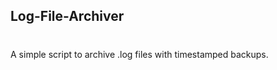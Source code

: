 ## Log-File-Archiver
#


















A simple script to archive .log files with timestamped backups.
